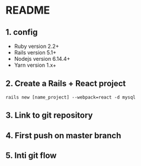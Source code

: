 # README
## 1. config
* Ruby version 2.2+
* Rails version 5.1+
* Nodejs version 6.14.4+
* Yarn version 1.x+

## 2. Create a Rails + React project
`rails new [name_project] --webpack=react -d mysql`

## 3. Link to git repository
## 4. First push on master branch
## 5. Inti git flow


